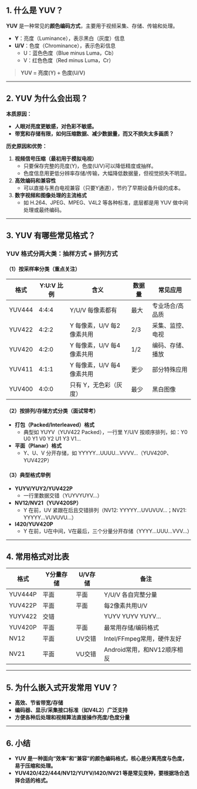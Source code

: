 ## 1. 什么是 YUV？

**YUV** 是一种常见的**颜色编码方式**，主要用于视频采集、存储、传输和处理。

- **Y**：亮度（Luminance），表示黑白（灰度）信息
- **U/V**：色度（Chrominance），表示色彩信息
  - U：蓝色色度（Blue minus Luma，Cb）
  - V：红色色度（Red minus Luma，Cr）

> **YUV = 亮度(Y) + 色度(U/V)**

------

## 2. YUV 为什么会出现？

**本质原因：**

- **人眼对亮度更敏感，对色彩不敏感。**
- **带宽和存储有限，如何压缩数据、减少数据量，而又不损失太多画质？**

**历史原因和优势：**

1. **视频信号压缩（最初用于模拟电视）**
   - 只要保存完整的亮度(Y)，色度(U/V)可以降低精度或抽样。
   - 色度信息用更低分辨率存储/传输，大幅降低数据量，但视觉损失不明显。
2. **高效编码和兼容性**
   - 可以直接与黑白电视兼容（只要Y通道），节约了早期设备升级的成本。
3. **数字视频和图像处理的主流格式**
   - 如 H.264、JPEG、MPEG、V4L2 等各种标准，底层都是用 YUV 做中间处理或最终编码。

------

## 3. YUV 有哪些常见格式？

### **YUV 格式分两大类：抽样方式 + 排列方式**

#### （1）**按采样率分类**（重点关注）

| 格式   | Y:U:V 比例 | 含义                      | 数据量 | 常见应用         |
| ------ | ---------- | ------------------------- | ------ | ---------------- |
| YUV444 | 4:4:4      | Y/U/V 每像素都有          | 最大   | 专业场合/高品质  |
| YUV422 | 4:2:2      | Y 每像素，U/V 每2像素共用 | 2/3    | 采集、监控、电视 |
| YUV420 | 4:2:0      | Y 每像素，U/V 每4像素共用 | 1/2    | 编码、存储、播放 |
| YUV411 | 4:1:1      | Y 每像素，U/V 每4像素共用 | 更少   | 部分特殊应用     |
| YUV400 | 4:0:0      | 只有 Y，无色彩（灰度）    | 最少   | 黑白图像         |



#### （2）**按排列/存储方式分类**（面试常考）

- **打包（Packed/Interleaved）格式**
  - 典型如 YUYV（YUV422 Packed），一行里 Y/U/V 按顺序排列，如：Y0 U0 Y1 V0 Y2 U1 Y3 V1...
- **平面（Planar）格式**
  - Y、U、V 分开存储，如 YYYYY...UUUU...VVVV...（YUV420P、YUV422P）

#### （3）**典型格式举例**

- **YUYV/YUY2/YUV422P**
  - 一行里数据交错（YUYVYUYV...）
- **NV12/NV21（YUV420SP）**
  - Y 在前，UV 紧跟在后且交错排列（NV12: YYYYY...UVUVUV...；NV21: YYYYY...VUVUVU...）
- **I420/YUV420P**
  - Y 在前，U在中间，V在最后，三个分量分开存储（YYYY...UUU...VVV...）

------

## 4. 常用格式对比表

| 格式    | Y分量存储 | U/V存储 | 备注                        |
| ------- | --------- | ------- | --------------------------- |
| YUV444P | 平面      | 平面    | Y/U/V 各自完整分量          |
| YUV422P | 平面      | 平面    | 每2像素共用U/V              |
| YUYV422 | 交错      |         | YUYV YUYV YUYV...           |
| YUV420P | 平面      | 平面    | 最常用存储/编码格式         |
| NV12    | 平面      | UV交错  | Intel/FFmpeg常用，硬件友好  |
| NV21    | 平面      | VU交错  | Android常用，和NV12顺序相反 |



------

## 5. 为什么嵌入式开发常用 YUV？

- **高效、节省带宽/存储**
- **编码器、显示/采集接口标准（如V4L2）广泛支持**
- **方便各种后处理和视频算法直接操作亮度/色度分量**

------

## 6. 小结

- **YUV 是一种面向“效率”和“兼容”的颜色编码格式，核心是分离亮度与色度，易于压缩和处理。**
- **YUV420/422/444/NV12/YUYV/I420/NV21 等是常见变种，要根据场合选择合适的格式。**